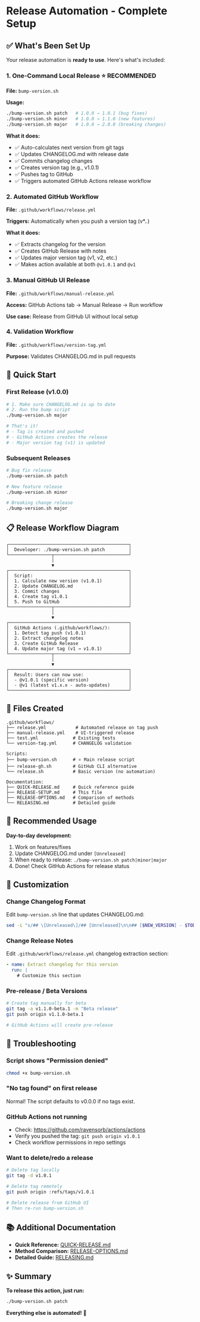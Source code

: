 # Release Automation - Complete Setup

## ✅ What's Been Set Up

Your release automation is **ready to use**. Here's what's included:

### 1. One-Command Local Release ⭐ **RECOMMENDED**

**File:** `bump-version.sh`

**Usage:**
```bash
./bump-version.sh patch   # 1.0.0 → 1.0.1 (bug fixes)
./bump-version.sh minor   # 1.0.0 → 1.1.0 (new features)  
./bump-version.sh major   # 1.0.0 → 2.0.0 (breaking changes)
```

**What it does:**
- ✅ Auto-calculates next version from git tags
- ✅ Updates CHANGELOG.md with release date
- ✅ Commits changelog changes
- ✅ Creates version tag (e.g., v1.0.1)
- ✅ Pushes tag to GitHub
- ✅ Triggers automated GitHub Actions release workflow

### 2. Automated GitHub Workflow

**File:** `.github/workflows/release.yml`

**Triggers:** Automatically when you push a version tag (v*.*.*)

**What it does:**
- ✅ Extracts changelog for the version
- ✅ Creates GitHub Release with notes
- ✅ Updates major version tag (v1, v2, etc.)
- ✅ Makes action available at both `@v1.0.1` and `@v1`

### 3. Manual GitHub UI Release

**File:** `.github/workflows/manual-release.yml`

**Access:** GitHub Actions tab → Manual Release → Run workflow

**Use case:** Release from GitHub UI without local setup

### 4. Validation Workflow

**File:** `.github/workflows/version-tag.yml`

**Purpose:** Validates CHANGELOG.md in pull requests

## 🚀 Quick Start

### First Release (v1.0.0)

```bash
# 1. Make sure CHANGELOG.md is up to date
# 2. Run the bump script
./bump-version.sh major

# That's it! 
# - Tag is created and pushed
# - GitHub Actions creates the release
# - Major version tag (v1) is updated
```

### Subsequent Releases

```bash
# Bug fix release
./bump-version.sh patch

# New feature release  
./bump-version.sh minor

# Breaking change release
./bump-version.sh major
```

## 📋 Release Workflow Diagram

```
┌─────────────────────────────────────────────┐
│  Developer: ./bump-version.sh patch         │
└────────────────┬────────────────────────────┘
                 │
                 ▼
┌─────────────────────────────────────────────┐
│  Script:                                    │
│  1. Calculate new version (v1.0.1)          │
│  2. Update CHANGELOG.md                     │
│  3. Commit changes                          │
│  4. Create tag v1.0.1                       │
│  5. Push to GitHub                          │
└────────────────┬────────────────────────────┘
                 │
                 ▼
┌─────────────────────────────────────────────┐
│  GitHub Actions (.github/workflows/):       │
│  1. Detect tag push (v1.0.1)                │
│  2. Extract changelog notes                 │
│  3. Create GitHub Release                   │
│  4. Update major tag (v1 → v1.0.1)          │
└────────────────┬────────────────────────────┘
                 │
                 ▼
┌─────────────────────────────────────────────┐
│  Result: Users can now use:                 │
│  - @v1.0.1 (specific version)               │
│  - @v1 (latest v1.x.x - auto-updates)       │
└─────────────────────────────────────────────┘
```

## 📝 Files Created

```
.github/workflows/
├── release.yml           # Automated release on tag push
├── manual-release.yml    # UI-triggered release
├── test.yml             # Existing tests
└── version-tag.yml      # CHANGELOG validation

Scripts:
├── bump-version.sh      # ⭐ Main release script
├── release-gh.sh        # GitHub CLI alternative
└── release.sh           # Basic version (no automation)

Documentation:
├── QUICK-RELEASE.md     # Quick reference guide
├── RELEASE-SETUP.md     # This file
├── RELEASE-OPTIONS.md   # Comparison of methods
└── RELEASING.md         # Detailed guide
```

## 🎯 Recommended Usage

**Day-to-day development:**
1. Work on features/fixes
2. Update CHANGELOG.md under `[Unreleased]`
3. When ready to release: `./bump-version.sh patch|minor|major`
4. Done! Check GitHub Actions for release status

## 🔧 Customization

### Change Changelog Format

Edit `bump-version.sh` line that updates CHANGELOG.md:
```bash
sed -i "s/## \[Unreleased\]/## [Unreleased]\n\n## [$NEW_VERSION] - $TODAY/"
```

### Change Release Notes

Edit `.github/workflows/release.yml` changelog extraction section:
```yaml
- name: Extract changelog for this version
  run: |
    # Customize this section
```

### Pre-release / Beta Versions

```bash
# Create tag manually for beta
git tag -a v1.1.0-beta.1 -m "Beta release"
git push origin v1.1.0-beta.1

# GitHub Actions will create pre-release
```

## 🐛 Troubleshooting

### Script shows "Permission denied"
```bash
chmod +x bump-version.sh
```

### "No tag found" on first release
Normal! The script defaults to v0.0.0 if no tags exist.

### GitHub Actions not running
- Check: https://github.com/ravensorb/actions/actions
- Verify you pushed the tag: `git push origin v1.0.1`
- Check workflow permissions in repo settings

### Want to delete/redo a release
```bash
# Delete tag locally
git tag -d v1.0.1

# Delete tag remotely  
git push origin :refs/tags/v1.0.1

# Delete release from GitHub UI
# Then re-run bump-version.sh
```

## 📚 Additional Documentation

- **Quick Reference:** [QUICK-RELEASE.md](QUICK-RELEASE.md)
- **Method Comparison:** [RELEASE-OPTIONS.md](RELEASE-OPTIONS.md)  
- **Detailed Guide:** [RELEASING.md](RELEASING.md)

## ✨ Summary

**To release this action, just run:**
```bash
./bump-version.sh patch
```

**Everything else is automated!** 🎉

